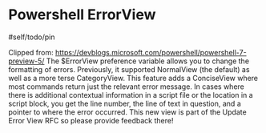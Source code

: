 # Powershell ErrorView

#self/todo/pin

Clipped from: https://devblogs.microsoft.com/powershell/powershell-7-preview-5/
The $ErrorView preference variable allows you to change the formatting of errors. Previously, it supported NormalView (the default) as well as a more terse CategoryView. This feature adds a ConciseView where most commands return just the relevant error message. In cases where there is additional contextual information in a script file or the location in a script block, you get the line number, the line of text in question, and a pointer to where the error occurred.
This new view is part of the Update Error View RFC so please provide feedback there!
